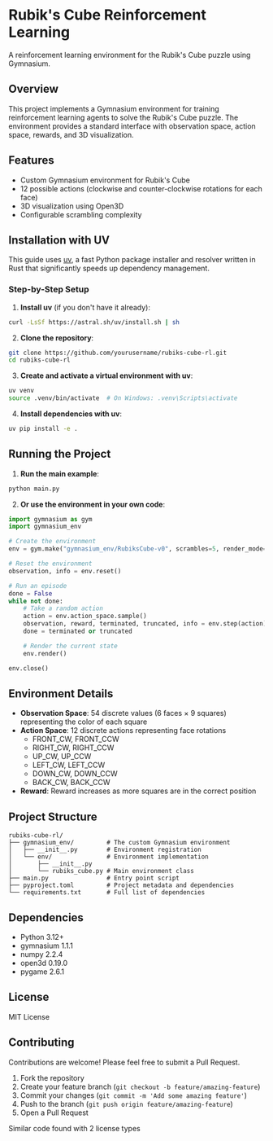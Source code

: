 # Rubik's Cube Reinforcement Learning

A reinforcement learning environment for the Rubik's Cube puzzle using Gymnasium.

## Overview

This project implements a Gymnasium environment for training reinforcement learning agents to solve the Rubik's Cube puzzle. The environment provides a standard interface with observation space, action space, rewards, and 3D visualization.

## Features

- Custom Gymnasium environment for Rubik's Cube
- 12 possible actions (clockwise and counter-clockwise rotations for each face)
- 3D visualization using Open3D
- Configurable scrambling complexity

## Installation with UV

This guide uses [uv](https://github.com/astral-sh/uv), a fast Python package installer and resolver written in Rust that significantly speeds up dependency management.

### Step-by-Step Setup

1. **Install uv** (if you don't have it already):

```bash
curl -LsSf https://astral.sh/uv/install.sh | sh
```

2. **Clone the repository**:

```bash
git clone https://github.com/yourusername/rubiks-cube-rl.git
cd rubiks-cube-rl
```

3. **Create and activate a virtual environment with uv**:

```bash
uv venv
source .venv/bin/activate  # On Windows: .venv\Scripts\activate
```

4. **Install dependencies with uv**:

```bash
uv pip install -e .
```

## Running the Project

1. **Run the main example**:

```bash
python main.py
```

2. **Or use the environment in your own code**:

```python
import gymnasium as gym
import gymnasium_env

# Create the environment
env = gym.make("gymnasium_env/RubiksCube-v0", scrambles=5, render_mode="human")

# Reset the environment
observation, info = env.reset()

# Run an episode
done = False
while not done:
    # Take a random action
    action = env.action_space.sample()
    observation, reward, terminated, truncated, info = env.step(action)
    done = terminated or truncated

    # Render the current state
    env.render()

env.close()
```

## Environment Details

- **Observation Space**: 54 discrete values (6 faces × 9 squares) representing the color of each square
- **Action Space**: 12 discrete actions representing face rotations
  - FRONT_CW, FRONT_CCW
  - RIGHT_CW, RIGHT_CCW
  - UP_CW, UP_CCW
  - LEFT_CW, LEFT_CCW
  - DOWN_CW, DOWN_CCW
  - BACK_CW, BACK_CCW
- **Reward**: Reward increases as more squares are in the correct position

## Project Structure

```
rubiks-cube-rl/
├── gymnasium_env/         # The custom Gymnasium environment
│   ├── __init__.py        # Environment registration
│   └── env/               # Environment implementation
│       ├── __init__.py
│       └── rubiks_cube.py # Main environment class
├── main.py                # Entry point script
├── pyproject.toml         # Project metadata and dependencies
└── requirements.txt       # Full list of dependencies
```

## Dependencies

- Python 3.12+
- gymnasium 1.1.1
- numpy 2.2.4
- open3d 0.19.0
- pygame 2.6.1

## License

MIT License

## Contributing

Contributions are welcome! Please feel free to submit a Pull Request.

1. Fork the repository
2. Create your feature branch (`git checkout -b feature/amazing-feature`)
3. Commit your changes (`git commit -m 'Add some amazing feature'`)
4. Push to the branch (`git push origin feature/amazing-feature`)
5. Open a Pull Request

Similar code found with 2 license types
